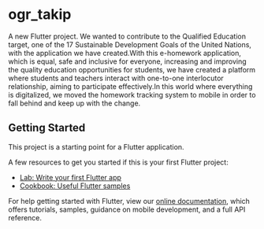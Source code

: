 # ogr_takip

A new Flutter project.
We wanted to contribute to the Qualified Education target, one of the 17 Sustainable Development Goals of the United Nations, with the application we have created.With this e-homework application, which is equal, safe and inclusive for everyone, increasing and improving the quality education opportunities for students, we have created a platform where students and teachers interact with one-to-one interlocutor relationship, aiming to participate effectively.In this world where everything is digitalized, we moved the homework tracking system to mobile in order to fall behind and keep up with the change. 

## Getting Started

This project is a starting point for a Flutter application.

A few resources to get you started if this is your first Flutter project:

- [Lab: Write your first Flutter app](https://flutter.dev/docs/get-started/codelab)
- [Cookbook: Useful Flutter samples](https://flutter.dev/docs/cookbook)

For help getting started with Flutter, view our
[online documentation](https://flutter.dev/docs), which offers tutorials,
samples, guidance on mobile development, and a full API reference.
